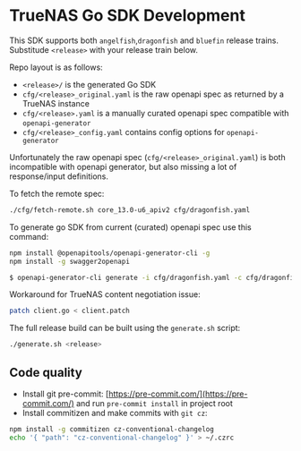 # TrueNAS Go SDK Development

This SDK supports both `angelfish`,`dragonfish` and `bluefin` release trains. Substitude `<release>` with your release train below.

Repo layout is as follows:

* `<release>/` is the generated Go SDK
* `cfg/<release>_original.yaml` is the raw openapi spec as returned by a TrueNAS instance
* `cfg/<release>.yaml` is a manually curated openapi spec compatible with `openapi-generator`
* `cfg/<release>_config.yaml` contains config options for `openapi-generator`

Unfortunately the raw openapi spec (`cfg/<release>_original.yaml`) is both incompatible with openapi generator, but also missing a lot of response/input definitions.

To fetch the remote spec:

```bash
./cfg/fetch-remote.sh core_13.0-u6_apiv2 cfg/dragonfish.yaml
```

To generate go SDK from current (curated) openapi spec use this command:
```bash
npm install @openapitools/openapi-generator-cli -g
npm install -g swagger2openapi
```

```bash
$ openapi-generator-cli generate -i cfg/dragonfish.yaml -c cfg/dragonfish_config.yaml -o . -g go --git-user-id dellathefella --git-repo-id truenas-go-sdk
```

Workaround for TrueNAS content negotiation issue:

```bash
patch client.go < client.patch
```

The full release build can be built using the `generate.sh` script:

```bash
./generate.sh <release>
```
## Code quality

* Install git pre-commit: [https://pre-commit.com/](https://pre-commit.com/) and run `pre-commit install` in project root
* Install commitizen and make commits with `git cz`:

```bash
npm install -g commitizen cz-conventional-changelog
echo '{ "path": "cz-conventional-changelog" }' > ~/.czrc
```